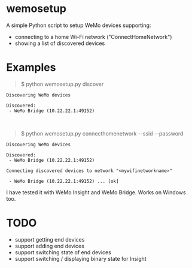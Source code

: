 # wemosetup
A simple Python script to setup WeMo devices supporting:
 - connecting to a home Wi-Fi network ("ConnectHomeNetwork")
 - showing a list of discovered devices

# Examples

> $ python wemosetup.py discover

```
Discovering WeMo devices

Discovered:
 - WeMo Bridge (10.22.22.1:49152)
```
  
    
<br/>

> $ python wemosetup.py connecthomenetwork --ssid <mywifinetworkname> --password <mywifinetworkpassword>

```
Discovering WeMo devices

Discovered:
 - WeMo Bridge (10.22.22.1:49152)

Connecting discovered devices to network "<mywifinetworkname>"

 - WeMo Bridge (10.22.22.1:49152) ... [ok]

```

I have tested it with WeMo Insight and WeMo Bridge. Works on Windows too.

# TODO
 - support getting end devices
 - support adding end devices
 - support switching state of end devices
 - support switching / displaying binary state for Insight
